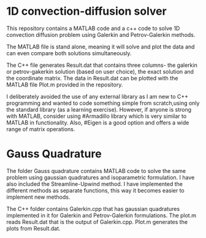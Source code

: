 # 1D convection-diffusion solver

This repository contains a MATLAB code and a c++ code to solve 1D convection diffusion problem using Galerkin and Petrov-Galerkin methods.

The MATLAB file is stand alone, meaning it will solve and plot the data and can even compare both solutions simultaneously.

The C++ file generates Result.dat that contains three columns- the galerkin or petrov-gakerkin solution (based on user choice), the exact solution and the coordinate matrix. The data in Result.dat can be plotted with the MATLAB file Plot.m provided in the 
repository.

I deliberately avoided the use of any external library as I am new to C++ programming and wanted to code something simple from scratch,using only the standard library (as a learning exercise). However, if anyone is strong with MATLAB, consider using #Armadillo library which is very similar to MATLAB in functionality. Also, #Eigen is a good option and offers a wide range of matrix operations.

# Gauss Quadrature

The folder Gauss quadrature contains MATLAB code to solve the same problem using gaussian quadratures and isoparametric formulation. I have also included the Streamline-Upwind method. I have implemented the different methods as separate functions, this way it becomes easier to implement new methods.

The C++ folder contains Galerkin.cpp that has gaussian quadratures implemented in it for Galerkin and Petrov-Galerkin formulations. The plot.m reads Result.dat that is the output of Galerkin.cpp. Plot.m generates the plots from Result.dat.
